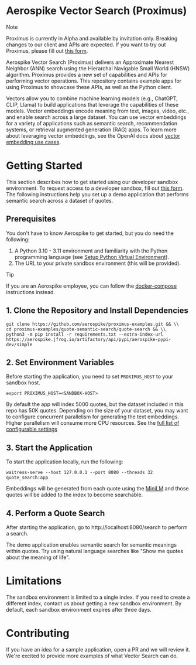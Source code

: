 # Aerospike Vector Search (Proximus)

> [!NOTE]
> Proximus is currently in Alpha and available by invitation only. Breaking changes to our client and APIs are expected. If you want to try out Proximus, please fill out [this form](https://aerospike.com/lp/aerospike-vector-developer-program-sign-up/).

Aerospike Vector Search (Proximus) delivers an Approximate Nearest Neighbor (ANN) search using the Hierarchal Navigable Small World (HNSW) algorithm. Proximus provides a new set of capabilities and APIs for performing vector operations. This repository contains example apps for using Proximus to showcase these APIs, as well as the Python client.

Vectors allow you to combine machine learning models (e.g., ChatGPT, CLIP, Llama) to build applications that leverage the capabilities of these models. Vector embeddings encode meaning from text, images, video, etc., and enable search across a large dataset. You can use vector embeddings for a variety of applications such as semantic search, recommendation systems, or retrieval augmented generation (RAG) apps. To learn more about leveraging vector embeddings, see the OpenAI docs about [vector embedding use cases](https://platform.openai.com/docs/guides/embeddings/use-cases).

# Getting Started
This section describes how to get started using our developer sandbox environment. To request access to a developer sandbox, fill out [this form](https://aerospike.com/lp/aerospike-vector-developer-program-sign-up/). The following instructions help you set up a demo application that performs semantic search across a dataset of quotes.

## Prerequisites
You don't have to know Aerospike to get started, but you do need the following:

1. A Python 3.10 - 3.11 environment and familiarity with the Python programming language (see [Setup Python Virtual Environment](./prism-image-search/README.md#setup-python-virtual-environment)).
1. The URL to your private sandbox environment (this will be provided).

> [!TIP]
> If you are an Aerospike employee, you can follow the [docker-compose](./quote-semantic-search/README.md#install-using-docker-compose) instructions instead.

## 1. Clone the Repository and Install Dependencies

```
git clone https://github.com/aerospike/proximus-examples.git && \\
cd proximus-examples/quote-semantic-search/quote-search && \\
python3 -m pip install -r requirements.txt --extra-index-url https://aerospike.jfrog.io/artifactory/api/pypi/aerospike-pypi-dev/simple 
```

## 2. Set Environment Variables
Before starting the application, you need to set `PROXIMUS_HOST` to your sandbox host.

```
export PROXIMUS_HOST=<SANDBOX-HOST>
```
By default the app will index 5000 quotes, but the dataset included in this repo has 
50K quotes. Depending on the size of your dataset, you may want to configure concurrent parallelism for generating the text embeddings. Higher parallelism will consume more CPU resources. See the [full list of configurable settings](./quote-semantic-search/README.md#configuration)

## 3. Start the Application
To start the application locally, run the following:
```
waitress-serve --host 127.0.0.1 --port 8080 --threads 32 quote_search:app
```
Embeddings will be generated from each quote using the [MiniLM](https://huggingface.co/sentence-transformers/all-MiniLM-L6-v2) and those quotes will be added to the
index to become searchable. 


## 4. Perform a Quote Search

After starting the application, go to http://localhost:8080/search to perform a search.

The demo application enables semantic search for semantic meanings within quotes. Try using
natural language searches like "Show me quotes about the meaning of life".

# Limitations
The sandbox environment is limited to a single index. If you need to create a different index, contact us about getting a new sandbox environment. By default, each sandbox environment expires after three days.

# Contributing
If you have an idea for a sample application, open a PR and we will review it. We're excited to provide more examples of what Vector Search can do.
